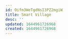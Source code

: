 ```yaml
---
id: Oifm3WeTgdNsI3PZ2mgiW
title: Smart Village
desc: ''
updated: 1644961726968
created: 1644961726968
---
```


